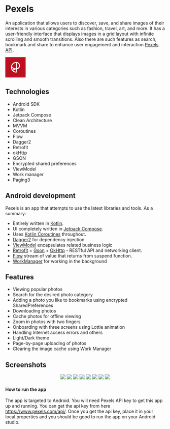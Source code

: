 # Pexels
An application that allows users to discover, save, and share images of their interests in various categories such as fashion, travel, art, and more. It has a user-friendly interface that displays images in a grid layout with infinite scrolling and smooth transitions. Also there are such features as search, bookmark and share to enhance user engagement and interaction [Pexels API](https://www.pexels.com/). 
<div align="left">
    <img src="./app/src/main/ic_launcher-playstore.png" width="64"/>
</div>

## Technologies
- Android SDK
- Kotlin
- Jetpack Compose
- Clean Architecture
- MVVM
- Coroutines
- Flow
- Dagger2
- Retrofit
- okHttp
- GSON
- Encrypted shared preferences
- ViewModel
- Work manager
- Paging3

## Android development
Pexels is an app that attempts to use the latest libraries and tools. As a summary:

 * Entirely written in [Kotlin](https://kotlinlang.org/).
 * UI completely written in [Jetpack Compose](https://developer.android.com/jetpack/compose).
 * Uses [Kotlin Coroutines](https://kotlinlang.org/docs/reference/coroutines/coroutines-guide.html) throughout.
 * [Dagger2](https://dagger.dev/dev-guide/) for dependency injection
 * [ViewModel](https://developer.android.com/topic/libraries/architecture/viewmodel) encapsulates related business logic
 * [Retrofit](http://square.github.io/retrofit/) + [Gson](https://github.com/google/gson) + [OkHttp](https://square.github.io/okhttp/) - RESTful API and networking client.
 * [Flow](https://developer.android.com/kotlin/flow) stream of value that returns from suspend function.
 * [WorkManager](https://developer.android.com/topic/libraries/architecture/workmanager) for working in the background 

## Features
- Viewing popular photos
- Search for the desired photo category
- Adding a photo you like to bookmarks using encrypted SharedPreferences
- Downloading photos
- Cache photos for offline viewing
- Zoom in photos with two fingers
- Onboarding with three screens using Lottie animation
- Handling Internet access errors and others
- Light/Dark theme
- Page-by-page uploading of photos
- Clearing the image cache using Work Manager

## Screenshots
<div align="center">
  <img src="https://github.com/Gerlenn/Pexels/assets/114432313/cdd3cf80-05c9-461b-b7ac-651ec09e7d63" width="200">  
  <img src="https://github.com/Gerlenn/Pexels/assets/114432313/59ca1840-3784-48a9-98f0-98c41f7188f0" width="200">  
  <img src="https://github.com/Gerlenn/Pexels/assets/114432313/80475f44-f781-4744-9ba9-2e4a6ef2544e" width="200">  
  <img src="https://github.com/Gerlenn/Pexels/assets/114432313/ba4db567-5a48-4268-aac5-bc212f3eef23" width="200"> 
  <img src="https://github.com/Gerlenn/Pexels/assets/114432313/181b5ce8-e5a5-477e-b9c5-c0fdeee802f2" width="200"> 
  <img src="https://github.com/Gerlenn/Pexels/assets/114432313/96e9ddb9-6b58-4f01-ae06-e527d112f227" width="200">
  <img src="https://github.com/Gerlenn/Pexels/assets/114432313/d0124555-647c-4c72-a977-072bb6cfbcd0" width="200">
  <img src="https://github.com/Gerlenn/Pexels/assets/114432313/5f61a30d-139f-44f6-ae96-4d32e78bf805" width="200">
</div>

#### How to run the app
The app is targeted to Android. You will need Pexels API key to get this app up and running. You can get the api key from here https://www.pexels.com/api/. Once you get the api key, place it in your local.properties and you should be good to run the app on your Android studio.
